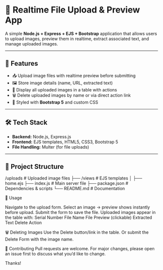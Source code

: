 # 📂 Realtime File Upload & Preview App  

A simple **Node.js + Express + EJS + Bootstrap** application that allows users to upload images, preview them in realtime, extract associated text, and manage uploaded images.  

---

## 🚀 Features  
- 📤 Upload image files with realtime preview before submitting  
- 🖼️ Store image details (name, URL, extracted text)  
- 📑 Display all uploaded images in a table with actions  
- 🗑️ Delete uploaded images by name or via direct action link  
- 🎨 Styled with **Bootstrap 5** and custom CSS  

---

## 🛠️ Tech Stack  
- **Backend:** Node.js, Express.js  
- **Frontend:** EJS templates, HTML5, CSS3, Bootstrap 5  
- **File Handling:** Multer (for file uploads)  

---

## 📂 Project Structure  

/uploads # Uploaded image files
├── /views # EJS templates
│ ├── home.ejs
├── index.js # Main server file
├── package.json # Dependencies & scripts
└── README.md # Documentation

📌 Usage

  Navigate to the upload form.
  Select an image → preview shows instantly before upload.
  Submit the form to save the file.
  Uploaded images appear in the table with:
    Serial Number
    File Name
    File Preview (clickable)
    Extracted Text
    Delete Action

🗑️ Deleting Images
    Use the Delete button/link in the table.
    Or submit the Delete Form with the image name.

🤝 Contributing
    Pull requests are welcome. For major changes, please open an issue first to discuss what you’d like to change.

Thanks!
